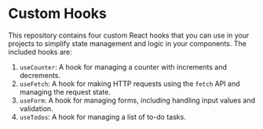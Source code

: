 # Custom Hooks

This repository contains four custom React hooks that you can use in your projects to simplify state management and logic in your components. The included hooks are:

1. `useCounter`: A hook for managing a counter with increments and decrements.
2. `useFetch`: A hook for making HTTP requests using the `fetch` API and managing the request state.
3. `useForm`: A hook for managing forms, including handling input values and validation.
4. `useTodos`: A hook for managing a list of to-do tasks.